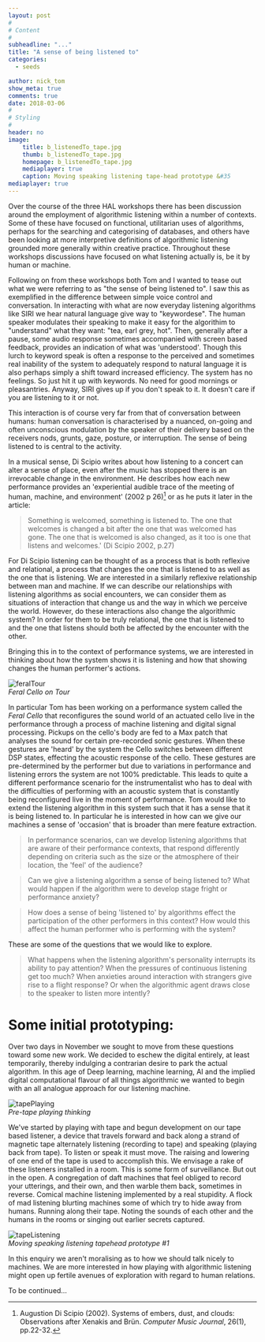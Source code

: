 ```yaml
---
layout: post
#
# Content
#
subheadline: "..."
title: "A sense of being listened to"
categories:
  - seeds

author: nick_tom
show_meta: true
comments: true
date: 2018-03-06
#
# Styling
#
header: no
image:
    title: b_listenedTo_tape.jpg
    thumb: b_listenedTo_tape.jpg
    homepage: b_listenedTo_tape.jpg
    mediaplayer: true
    caption: Moving speaking listening tape-head prototype &#35
mediaplayer: true
---
```



Over the course of the three HAL workshops there has been discussion around the employment of algorithmic listening within a number of contexts. Some of these have focused on functional, utilitarian uses of algorithms, perhaps for the searching and categorising of databases, and others have been looking at more interpretive definitions of algorithmic listening grounded more generally within creative practice.  Throughout these workshops discussions have focused on what listening actually is, be it by human or machine.     

Following on from these workshops both Tom and I wanted to tease out what we were referring to as "the sense of being listened to". I saw this as exemplified in the difference between simple voice control and conversation. In interacting with what are now everyday listening algorithms like SIRI we hear natural language give way to "keywordese". The human speaker modulates their speaking to make it easy for the algorithim to "understand" what they want: "tea, earl grey, hot".  Then, generally after a pause, some audio response sometimes accompanied with screen based feedback, provides an indication of what was 'understood'. Though this lurch to keyword speak is often a response to the perceived and sometimes real inability of the system to adequately respond to natural language it is also perhaps simply a shift toward increased efficiency. The system has no feelings. So just hit it up with keywords. No need for good mornings or pleasantries.  Anyway, SIRI gives up if you don't speak to it. It doesn't care if you are listening to it or not.   

This interaction is of course very far from that of conversation between humans: human conversation is characterised by a nuanced, on-going and often unconscious modulation by the speaker of their delivery based on the receivers nods, grunts, gaze, posture, or interruption.  The sense of being listened to is central to the activity.

In a musical sense, Di Scipio writes about how listening to a concert can alter a sense of place, even after the music has stopped there is an irrevocable change in the environment. He describes how each new performance provides an 'experiential audible trace of the meeting of human, machine, and environment' (2002 p 26)[^1] or as he puts it later in the article:

> Something is welcomed, something is listened to. The one that welcomes is changed a bit after the one that was welcomed has gone. The one that is welcomed is also changed, as it too is one that listens and welcomes.' (Di Scipio 2002, p.27)

For Di Scipio listening can be thought of as a process that is both reflexive and relational, a process that changes the one that is listened to as well as the one that is listening. We are interested in a similarly reflexive relationship between man and machine.  If we can describe our relationships with listening algorithms as social encounters, we can consider them as situations of interaction that change us and the way in which we perceive the world. However, do these interactions also change the algorithmic system? In order for them to be truly relational, the one that is listened to and the one that listens should both be affected by the encounter with the other.

Bringing this in to the context of performance systems, we are interested in thinking about how the system shows it is listening and how that showing changes the human performer's actions.

![feralTour]({{site.urlimg}}b_listenedTo_Cello.JPG)    
*Feral Cello on Tour*


In particular Tom has been working on a performance system called the *Feral Cello* that reconfigures the sound world of an actuated cello live in the performance through a process of machine listening and digital signal processing.  Pickups on the cello's body are fed to a Max patch that analyses the sound for certain pre-recorded sonic gestures. When these gestures are 'heard' by the system the Cello switches between different DSP states, effecting the acoustic response of the cello. These gestures are pre-determined by the performer but due to variations in performance and listening errors the system are not 100% predictable. This leads to quite a different performance scenario for the instrumentalist who has to deal with the difficulties of performing with an acoustic system that is constantly being reconfigured live in the moment of performance. Tom would like to extend the listening algorithm in this system such that it has a sense that it is being listened to. In particular he is interested in how can we give our machines a sense of 'occasion' that is broader than mere feature extraction.
>In performance scenarios, can we develop listening algorithms that are aware of their performance contexts, that respond differently depending on criteria such as the size or the atmosphere of their location, the 'feel' of the audience?   

> Can we give a listening algorithm a sense of being listened to?  What would happen if the algorithm were to develop stage fright or performance anxiety?   

> How does a sense of being 'listened to' by algorithms effect the participation of the other performers in this context? How would this affect the human performer who is performing with the system?   

These are some of the questions that we would like to explore.  
> What happens when the listening algorithm's personality interrupts its ability to pay attention? When the pressures of continuous listening get too much? When anxieties around interaction with strangers give rise to a flight response? Or when the algorithmic agent draws close to the speaker to listen more intently?


# Some initial prototyping:
Over two days in November we sought to move from these questions toward some new work. We decided to eschew the digital entirely, at least temporarily, thereby indulging a contrarian desire to park the actual algorithm. In this age of Deep learning, machine learning, AI and the implied digital computational flavour of all things algorithmic we wanted to begin with an all analogue approach for our listening machine.

![tapePlaying]({{site.urlimg}}b_listenedTo_Nick.jpg)    
*Pre-tape playing thinking*

We've started by playing with tape and begun development on our tape based listener, a device that travels forward and back along a strand of magnetic tape alternately listening (recording to tape) and speaking (playing back from tape). To listen or speak it must move. The raising and lowering of one end of the tape is used to accomplish this. We envisage a rake of these listeners installed in a room. This is some form of surveillance. But out in the open.  A congregation of daft machines that feel obliged to record your utterings, and their own, and then warble them back, sometimes in reverse. Comical machine listening implemented by a real stupidity. A flock of mad listening blurting machines some of which try to hide away from humans. Running along their tape. Noting the sounds of each other and the humans in the rooms or singing out earlier secrets captured.


![tapeListening]({{site.urlimg}}b_listenedTo_tape.jpg)    
*Moving speaking listening tapehead prototype #1*

In this enquiry we aren't moralising as to how we should talk nicely to machines. We are more interested in how playing with algorithmic listening might open up fertile avenues of exploration with regard to human relations.   

To be continued…



[^1]: Augustion Di Scipio (2002). Systems of embers, dust, and clouds: Observations after Xenakis and Brün. *Computer Music Journal*, 26(1), pp.22-32.
